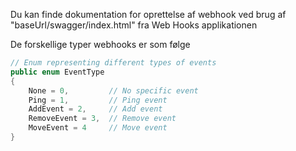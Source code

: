Du kan finde dokumentation for oprettelse af webhook ved brug af
"baseUrl/swagger/index.html" fra Web Hooks applikationen

De forskellige typer webhooks er som følge

```csharp
// Enum representing different types of events
public enum EventType
{
    None = 0,         // No specific event
    Ping = 1,         // Ping event
    AddEvent = 2,     // Add event
    RemoveEvent = 3,  // Remove event
    MoveEvent = 4     // Move event
}
